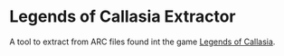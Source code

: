 # Legends of Callasia Extractor
 A tool to extract from ARC files found int the game [Legends of Callasia](https://store.steampowered.com/app/438920).
